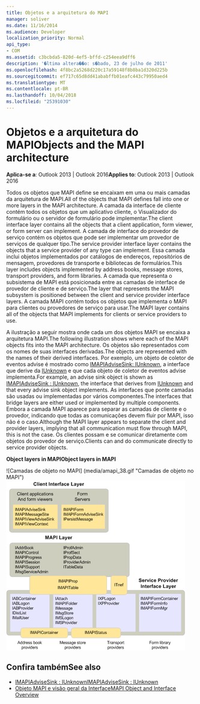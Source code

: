 ```yaml
---
title: Objetos e a arquitetura do MAPI
manager: soliver
ms.date: 11/16/2014
ms.audience: Developer
localization_priority: Normal
api_type:
- COM
ms.assetid: c3bcbda5-820d-4ef5-bffd-c254eea9dff6
description: '�ltima altera��o: s�bado, 23 de julho de 2011'
ms.openlocfilehash: 4f8bc2a5268d220c17a59148f8b8ba1d320d225b
ms.sourcegitcommit: ef717c65d8dd41ababffb01eafc443c79950aed4
ms.translationtype: MT
ms.contentlocale: pt-BR
ms.lasthandoff: 10/04/2018
ms.locfileid: "25391030"
---
```

# <a name="objects-and-the-mapi-architecture"></a><span data-ttu-id="5f0e6-103">Objetos e a arquitetura do MAPI</span><span class="sxs-lookup"><span data-stu-id="5f0e6-103">Objects and the MAPI architecture</span></span>

<span data-ttu-id="5f0e6-104">**Aplica-se a**: Outlook 2013 | Outlook 2016</span><span class="sxs-lookup"><span data-stu-id="5f0e6-104">**Applies to**: Outlook 2013 | Outlook 2016</span></span> 
  
<span data-ttu-id="5f0e6-105">Todos os objetos que MAPI define se encaixam em uma ou mais camadas da arquitetura de MAPI.</span><span class="sxs-lookup"><span data-stu-id="5f0e6-105">All of the objects that MAPI defines fall into one or more layers in the MAPI architecture.</span></span> <span data-ttu-id="5f0e6-106">A camada da interface de cliente contém todos os objetos que um aplicativo cliente, o Visualizador do formulário ou o servidor de formulário pode implementar.</span><span class="sxs-lookup"><span data-stu-id="5f0e6-106">The client interface layer contains all the objects that a client application, form viewer, or form server can implement.</span></span> <span data-ttu-id="5f0e6-107">A camada de interface do provedor de serviço contém os objetos que pode ser implementar um provedor de serviços de qualquer tipo.</span><span class="sxs-lookup"><span data-stu-id="5f0e6-107">The service provider interface layer contains the objects that a service provider of any type can implement.</span></span> <span data-ttu-id="5f0e6-108">Essa camada inclui objetos implementados por catálogos de endereços, repositórios de mensagem, provedores de transporte e bibliotecas de formulários.</span><span class="sxs-lookup"><span data-stu-id="5f0e6-108">This layer includes objects implemented by address books, message stores, transport providers, and form libraries.</span></span> <span data-ttu-id="5f0e6-109">A camada que representa o subsistema de MAPI está posicionada entre as camadas de interface de provedor de cliente e de serviço.</span><span class="sxs-lookup"><span data-stu-id="5f0e6-109">The layer that represents the MAPI subsystem is positioned between the client and service provider interface layers.</span></span> <span data-ttu-id="5f0e6-110">A camada MAPI contém todos os objetos que implementa o MAPI para clientes ou provedores de serviço para usar.</span><span class="sxs-lookup"><span data-stu-id="5f0e6-110">The MAPI layer contains all of the objects that MAPI implements for clients or service providers to use.</span></span> 
  
<span data-ttu-id="5f0e6-111">A ilustração a seguir mostra onde cada um dos objetos MAPI se encaixa a arquitetura MAPI.</span><span class="sxs-lookup"><span data-stu-id="5f0e6-111">The following illustration shows where each of the MAPI objects fits into the MAPI architecture.</span></span> <span data-ttu-id="5f0e6-112">Os objetos são representados com os nomes de suas interfaces derivadas.</span><span class="sxs-lookup"><span data-stu-id="5f0e6-112">The objects are represented with the names of their derived interfaces.</span></span> <span data-ttu-id="5f0e6-113">Por exemplo, um objeto de coletor de eventos advise é mostrado como [IMAPIAdviseSink: IUnknown](imapiadvisesinkiunknown.md), a interface que derive da [IUnknown](https://msdn.microsoft.com/library/33f1d79a-33fc-4ce5-a372-e08bda378332%28Office.15%29.aspx) e que cada objeto de coletor de eventos advise implementa.</span><span class="sxs-lookup"><span data-stu-id="5f0e6-113">For example, an advise sink object is shown as [IMAPIAdviseSink : IUnknown](imapiadvisesinkiunknown.md), the interface that derives from [IUnknown](https://msdn.microsoft.com/library/33f1d79a-33fc-4ce5-a372-e08bda378332%28Office.15%29.aspx) and that every advise sink object implements.</span></span> <span data-ttu-id="5f0e6-114">As interfaces que ponte camadas são usadas ou implementadas por vários componentes.</span><span class="sxs-lookup"><span data-stu-id="5f0e6-114">The interfaces that bridge layers are either used or implemented by multiple components.</span></span> <span data-ttu-id="5f0e6-115">Embora a camada MAPI aparece para separar as camadas de cliente e o provedor, indicando que todas as comunicações devem fluir por MAPI, isso não é o caso.</span><span class="sxs-lookup"><span data-stu-id="5f0e6-115">Although the MAPI layer appears to separate the client and provider layers, implying that all communication must flow through MAPI, this is not the case.</span></span> <span data-ttu-id="5f0e6-116">Os clientes possam e se comunicar diretamente com objetos do provedor de serviço.</span><span class="sxs-lookup"><span data-stu-id="5f0e6-116">Clients can and do communicate directly to service provider objects.</span></span> 
  
<span data-ttu-id="5f0e6-117">**Object layers in MAPI**</span><span class="sxs-lookup"><span data-stu-id="5f0e6-117">**Object layers in MAPI**</span></span>
  
<span data-ttu-id="5f0e6-118">![Camadas de objeto no MAPI] (media/amapi_38.gif "Camadas de objeto no MAPI")</span><span class="sxs-lookup"><span data-stu-id="5f0e6-118">![Object layers in MAPI](media/amapi_38.gif "Object layers in MAPI")</span></span>
  
## <a name="see-also"></a><span data-ttu-id="5f0e6-119">Confira também</span><span class="sxs-lookup"><span data-stu-id="5f0e6-119">See also</span></span>

- [<span data-ttu-id="5f0e6-120">IMAPIAdviseSink : IUnknown</span><span class="sxs-lookup"><span data-stu-id="5f0e6-120">IMAPIAdviseSink : IUnknown</span></span>](imapiadvisesinkiunknown.md)
- [<span data-ttu-id="5f0e6-121">Objeto MAPI e visão geral da Interface</span><span class="sxs-lookup"><span data-stu-id="5f0e6-121">MAPI Object and Interface Overview</span></span>](mapi-object-and-interface-overview.md)

